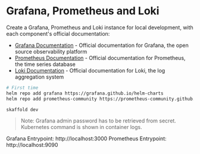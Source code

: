 # Grafana, Prometheus and Loki

Create a Grafana, Prometheus and Loki instance for local development, with each component's official documentation:

- [Grafana Documentation](https://grafana.com/docs/grafana/latest/) - Official documentation for Grafana, the open source observability platform
- [Prometheus Documentation](https://prometheus.io/docs/introduction/overview/) - Official documentation for Prometheus, the time series database
- [Loki Documentation](https://grafana.com/docs/loki/latest/) - Official documentation for Loki, the log aggregation system

```sh
# First time
helm repo add grafana https://grafana.github.io/helm-charts
helm repo add prometheus-community https://prometheus-community.github.io/helm-charts
```

```sh
skaffold dev
```

> Note: Grafana admin password has to be retrieved from secret. Kubernetes command is shown in container logs.

Grafana Entrypoint: http://localhost:3000
Prometheus Entrypoint: http://localhost:9090
